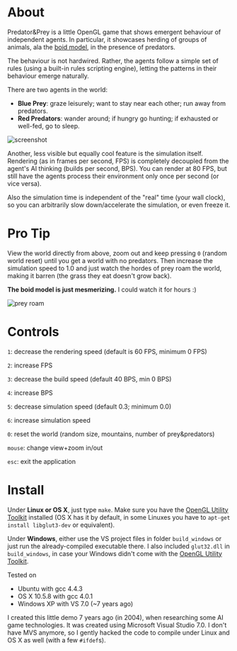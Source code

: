 About
======

Predator&Prey is a little OpenGL game that shows emergent behaviour of independent agents.
In particular, it showcases herding of groups of animals, ala the [boid model](http://www.red3d.com/cwr/boids/), in the presence of predators.

The behaviour is not hardwired. Rather, the agents follow a simple set of rules (using a built-in rules scripting engine), letting the patterns in their behaviour emerge naturally.

There are two agents in the world:

* **Blue Prey**: graze leisurely; want to stay near each other; run away from predators.
* **Red Predators**: wander around; if hungry go hunting; if exhausted or well-fed, go to sleep.


![screenshot](http://radimrehurek.com/predatorprey.png)

Another, less visible but equally cool feature is the simulation itself.
Rendering (as in frames per second, FPS) is completely decoupled from the agent's AI thinking (builds per second, BPS).
You can render at 80 FPS, but still have the agents process their environment only once per second (or vice versa).

Also the simulation time is independent of the "real" time (your wall clock), so you can arbitrarily slow down/accelerate the simulation, or even freeze it.

Pro Tip
=======

View the world directly from above, zoom out and keep pressing `0` (random world reset) until you get a world with no predators.
Then increase the simulation speed to 1.0 and just watch the hordes of prey roam the world, making it barren (the grass they eat doesn't grow back).

**The boid model is just mesmerizing.** I could watch it for hours :)

![prey roam](http://radimrehurek.com/roam.png)

Controls
=========

`1`: decrease the rendering speed (default is 60 FPS, minimum 0 FPS)

`2`: increase FPS

`3`: decrease the build speed (default 40 BPS, min 0 BPS)

`4`: increase BPS

`5`: decrease simulation speed (default 0.3; minimum 0.0)

`6`: increase simulation speed

`0`: reset the world (random size, mountains, number of prey&predators)

`mouse`: change view+zoom in/out

`esc`: exit the application

Install
=======

Under **Linux or OS X**, just type `make`. Make sure you have the [OpenGL Utility Toolkit](http://www.opengl.org/resources/libraries/glut/) installed (OS X has it by default, in some Linuxes you have to `apt-get install libglut3-dev` or equivalent).

Under **Windows**, either use the VS project files in folder `build_windows` or just run the already-compiled executable there.
I also included `glut32.dll` in `build_windows`, in case your Windows didn't come with the [OpenGL Utility Toolkit](http://www.opengl.org/resources/libraries/glut/).

Tested on

* Ubuntu with gcc 4.4.3
* OS X 10.5.8 with gcc 4.0.1
* Windows XP with VS 7.0 (~7 years ago)

I created this little demo 7 years ago (in 2004), when researching some AI game technologies.
It was created using Microsoft Visual Studio 7.0.
I don't have MVS anymore, so I gently hacked the code to compile under Linux and OS X as well (with a few `#ifdef`s).
